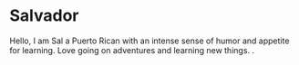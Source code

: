 <!DOCTYPE html>
<html lang="en-us">
<head>
  <meta charset="UTF-8">
  <title>Activity 1: Basic HTML Bio</title>
</head>

<body>
<h1>Salvador</h1>
<p>Hello, I am Sal a Puerto Rican with an intense sense of humor and appetite for learning. 
Love going on adventures and learning new things. 
 .</p>

</body>

</html>
